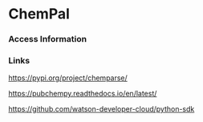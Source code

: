 # ChemPal


### Access Information


### Links

https://pypi.org/project/chemparse/

https://pubchempy.readthedocs.io/en/latest/

https://github.com/watson-developer-cloud/python-sdk
